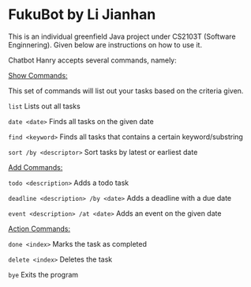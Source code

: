 # FukuBot by Li Jianhan

This is an individual greenfield Java project under CS2103T (Software Enginnering). Given below are instructions on how to use it.

Chatbot Hanry accepts several commands, namely:

<ins>Show Commands:</ins>

This set of commands will list out your tasks based on the criteria given.

`list`
Lists out all tasks

`date <date>`
Finds all tasks on the given date

`find <keyword>`
Finds all tasks that contains a certain keyword/substring

`sort /by <descriptor>`
Sort tasks by latest or earliest date

<ins>Add Commands:</ins>

`todo <description>`
Adds a todo task

`deadline <description> /by <date>`
Adds a deadline with a due date

`event <description> /at <date>`
Adds an event on the given date

<ins>Action Commands:</ins>

`done <index>`
Marks the task as completed

`delete <index>`
Deletes the task

`bye`
Exits the program

